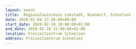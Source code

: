 ```yaml
---
layout: event
title:  Regionalausschuss Lokstedt, Niendorf, Schnelsen
date: 2020-02-04 17:36:00+00:00
start_date: 2020-02-10 18:00:00+01:00
end_date: 2020-02-10 22:00:00+01:00
location: Freizeitzentrum Schnelsen
address: Freizeitzentrum Schnelsen
---
```

